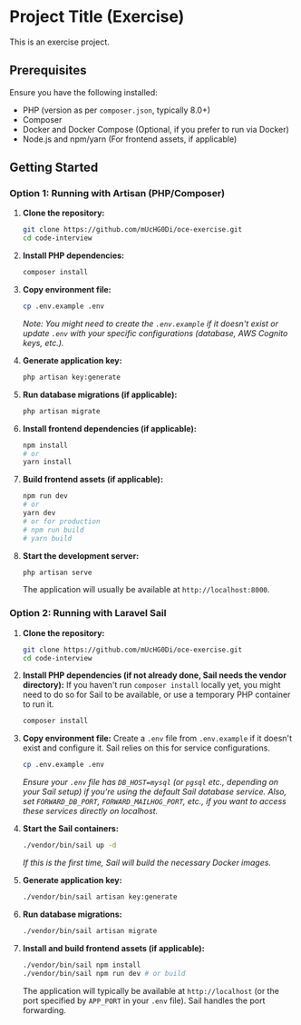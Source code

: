 # Project Title (Exercise)

This is an exercise project.

## Prerequisites

Ensure you have the following installed:
*   PHP (version as per `composer.json`, typically 8.0+)
*   Composer
*   Docker and Docker Compose (Optional, if you prefer to run via Docker)
*   Node.js and npm/yarn (For frontend assets, if applicable)

## Getting Started

### Option 1: Running with Artisan (PHP/Composer)

1.  **Clone the repository:**
    ```bash
    git clone https://github.com/mUcHG0Di/oce-exercise.git
    cd code-interview
    ```

2.  **Install PHP dependencies:**
    ```bash
    composer install
    ```

3.  **Copy environment file:**
    ```bash
    cp .env.example .env
    ```
    *Note: You might need to create the `.env.example` if it doesn't exist or update `.env` with your specific configurations (database, AWS Cognito keys, etc.).*

4.  **Generate application key:**
    ```bash
    php artisan key:generate
    ```

5.  **Run database migrations (if applicable):**
    ```bash
    php artisan migrate
    ```

6.  **Install frontend dependencies (if applicable):**
    ```bash
    npm install
    # or
    yarn install
    ```

7.  **Build frontend assets (if applicable):**
    ```bash
    npm run dev
    # or
    yarn dev
    # or for production
    # npm run build
    # yarn build
    ```

8.  **Start the development server:**
    ```bash
    php artisan serve
    ```
    The application will usually be available at `http://localhost:8000`.

### Option 2: Running with Laravel Sail

1.  **Clone the repository:**
    ```bash
    git clone https://github.com/mUcHG0Di/oce-exercise.git
    cd code-interview
    ```

2.  **Install PHP dependencies (if not already done, Sail needs the vendor directory):**
    If you haven't run `composer install` locally yet, you might need to do so for Sail to be available, or use a temporary PHP container to run it.
    ```bash
    composer install 
    ```

3.  **Copy environment file:**
    Create a `.env` file from `.env.example` if it doesn't exist and configure it. Sail relies on this for service configurations.
    ```bash
    cp .env.example .env
    ```
    *Ensure your `.env` file has `DB_HOST=mysql` (or `pgsql` etc., depending on your Sail setup) if you're using the default Sail database service. Also, set `FORWARD_DB_PORT`, `FORWARD_MAILHOG_PORT`, etc., if you want to access these services directly on localhost.*

4.  **Start the Sail containers:**
    ```bash
    ./vendor/bin/sail up -d
    ```
    *If this is the first time, Sail will build the necessary Docker images.* 

5.  **Generate application key:**
    ```bash
    ./vendor/bin/sail artisan key:generate
    ```

6.  **Run database migrations:**
    ```bash
    ./vendor/bin/sail artisan migrate
    ```

7.  **Install and build frontend assets (if applicable):**
    ```bash
    ./vendor/bin/sail npm install
    ./vendor/bin/sail npm run dev # or build
    ```

    The application will typically be available at `http://localhost` (or the port specified by `APP_PORT` in your `.env` file). Sail handles the port forwarding.
